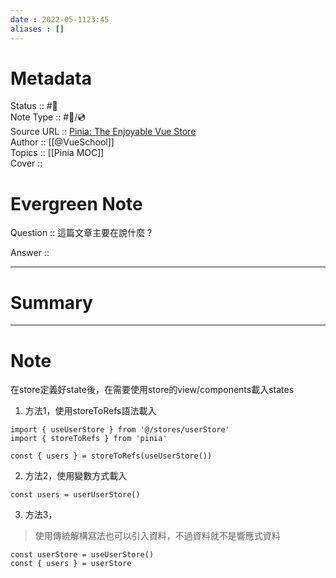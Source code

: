 ```yaml
---
date : 2022-05-1123:45
aliases : []
---
```

# Metadata
Status :: #🌱 <br>
Note Type :: #📨/💿 <br>
Source URL :: [Pinia: The Enjoyable Vue Store](https://vueschool.io/lessons/access-state-from-a-pinia-store) <br>
Author :: [[@VueSchool]] <br>
Topics :: [[Pinia MOC]]<br>
Cover ::

# Evergreen Note

Question :: 這篇文章主要在說什麼 ?

Answer ::

---

# Summary 

---

# Note
在store定義好state後，在需要使用store的view/components載入states
1. 方法1，使用storeToRefs語法載入
```
import { useUserStore } from '@/stores/userStore'
import { storeToRefs } from 'pinia'

const { users } = storeToRefs(useUserStore())
```

2. 方法2，使用變數方式載入
```
const users = userUserStore()
```

3. 方法3，
>使用傳統解構寫法也可以引入資料，不過資料就不是響應式資料

```
const userStore = useUserStore()
const { users } = userStore 
```